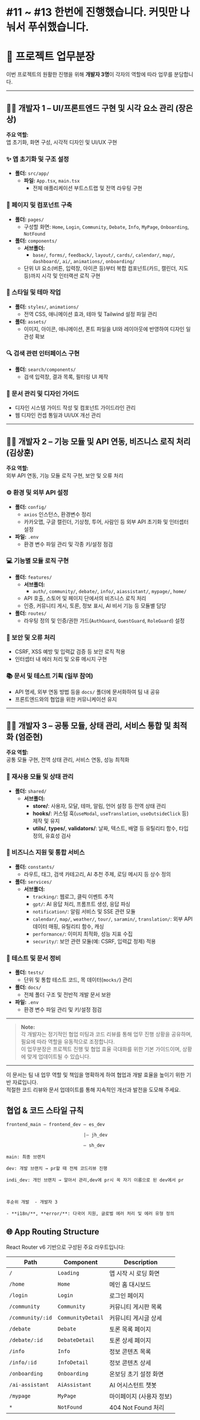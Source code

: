 # #11 ~ #13 한번에 진행했습니다. 커밋만 나눠서 푸쉬했습니다.

# 🚀 프로젝트 업무분장

이번 프로젝트의 원활한 진행을 위해 **개발자 3명**이 각자의 역할에 따라 업무를 분담합니다.

---

## 👨‍💻 개발자 1 – UI/프론트엔드 구현 및 시각 요소 관리 (장은상)

**주요 역할:**  
앱 초기화, 화면 구성, 시각적 디자인 및 UI/UX 구현

### ✨ 앱 초기화 및 구조 설정

- **폴더:** `src/app/`
  - **파일:** `App.tsx`, `main.tsx`
    - 전체 애플리케이션 부트스트랩 및 전역 라우팅 구현

### 🎨 페이지 및 컴포넌트 구축

- **폴더:** `pages/`
  - 구성할 화면: `Home`, `Login`, `Community`, `Debate`, `Info`, `MyPage`, `Onboarding`, `NotFound`
- **폴더:** `components/`
  - **서브폴더:**
    - `base/`, `forms/`, `feedback/`, `layout/`, `cards/`, `calendar/`, `map/`, `dashboard/`, `ai/`, `animations/`, `onboarding/`
  - 단위 UI 요소(버튼, 입력창, 아이콘 등)부터 복합 컴포넌트(카드, 캘린더, 지도 등)까지 시각 및 인터랙션 로직 구현

### 👗 스타일 및 테마 작업

- **폴더:** `styles/`, `animations/`
  - 전역 CSS, 애니메이션 효과, 테마 및 Tailwind 설정 파일 관리
- **폴더:** `assets/`
  - 이미지, 아이콘, 애니메이션, 폰트 파일을 UI와 레이아웃에 반영하여 디자인 일관성 확보

### 🔍 검색 관련 인터페이스 구현

- **폴더:** `search/components/`
  - 검색 입력창, 결과 목록, 필터링 UI 제작

### 📝 문서 관리 및 디자인 가이드

- 디자인 시스템 가이드 작성 및 컴포넌트 가이드라인 관리
- 웹 디자인 컨셉 통일과 UI/UX 개선 관리

---

## 👨‍💻 개발자 2 – 기능 모듈 및 API 연동, 비즈니스 로직 처리 (김상훈)

**주요 역할:**  
외부 API 연동, 기능 모듈 로직 구현, 보안 및 오류 처리

### ⚙️ 환경 및 외부 API 설정

- **폴더:** `config/`
  - `axios` 인스턴스, 환경변수 정리
  - 카카오맵, 구글 캘린더, 기상청, 투어, 사람인 등 외부 API 초기화 및 인터셉터 설정
- **파일:** `.env`
  - 환경 변수 파일 관리 및 각종 키/설정 점검

### 💻 기능별 모듈 로직 구현

- **폴더:** `features/`
  - **서브폴더:**
    - `auth/`, `community/`, `debate/`, `info/`, `aiassistant/`, `mypage/`, `home/`
  - API 호출, 스토어 및 페이지 단에서의 비즈니스 로직 처리
  - 인증, 커뮤니티 게시, 토론, 정보 표시, AI 비서 기능 등 모듈별 담당
- **폴더:** `routes/`
  - 라우팅 정의 및 인증/권한 가드(`AuthGuard`, `GuestGuard`, `RoleGuard`) 설정

### 🔐 보안 및 오류 처리

- CSRF, XSS 예방 및 입력값 검증 등 보안 로직 적용
- 인터셉터 내 에러 처리 및 오류 메시지 구현

### 📚 문서 및 테스트 기획 (일부 참여)

- API 명세, 외부 연동 방법 등을 `docs/` 폴더에 문서화하여 팀 내 공유
- 프론트엔드와의 협업을 위한 커뮤니케이션 유지

---

## 👨‍💻 개발자 3 – 공통 모듈, 상태 관리, 서비스 통합 및 최적화 (엄준현)

**주요 역할:**  
공통 모듈 구현, 전역 상태 관리, 서비스 연동, 성능 최적화

### 🔄 재사용 모듈 및 상태 관리

- **폴더:** `shared/`
  - **서브폴더:**
    - **store/**: 사용자, 모달, 테마, 알림, 언어 설정 등 전역 상태 관리
    - **hooks/**: 커스텀 훅(`useModal`, `useTranslation`, `useOutsideClick` 등) 제작 및 유지
    - **utils/**, **types/**, **validators/**: 날짜, 텍스트, 배열 등 유틸리티 함수, 타입 정의, 유효성 검사

### 🔧 비즈니스 지원 및 통합 서비스

- **폴더:** `constants/`
  - 라우트, 태그, 검색 카테고리, AI 추천 주제, 로딩 메시지 등 상수 정의
- **폴더:** `services/`
  - **서브폴더:**
    - `tracking/`: 웹로그, 클릭 이벤트 추적
    - `gpt/`: AI 응답 처리, 프롬프트 생성, 응답 파싱
    - `notification/`: 알림 서비스 및 SSE 관련 모듈
    - `calendar/`, `map/`, `weather/`, `tour/`, `saramin/`, `translation/`: 외부 API 데이터 매핑, 유틸리티 함수, 캐싱
    - `performance/`: 이미지 최적화, 성능 지표 수집
    - `security/`: 보안 관련 모듈(예: CSRF, 입력값 정제) 적용

### 🧪 테스트 및 문서 정비

- **폴더:** `tests/`
  - 단위 및 통합 테스트 코드, 목 데이터(`mocks/`) 관리
- **폴더:** `docs/`
  - 전체 폴더 구조 및 전반적 개발 문서 보완
- **파일:** `.env`
  - 환경 변수 파일 관리 및 키/설정 점검

---

> **Note:**  
> 각 개발자는 정기적인 협업 미팅과 코드 리뷰를 통해 업무 진행 상황을 공유하며, 필요에 따라 역할을 유동적으로 조정합니다.  
> 이 업무분장은 프로젝트 진행 및 협업 효율 극대화를 위한 기본 가이드이며, 상황에 맞게 업데이트될 수 있습니다.

---

이 문서는 팀 내 업무 역할 및 책임을 명확하게 하여 협업과 개발 효율을 높이기 위한 기반 자료입니다.  
적절한 코드 리뷰와 문서 업데이트를 통해 지속적인 개선과 발전을 도모해 주세요.

## 협업 & 코드 스타일 규칙

```
frontend_main — frontend_dev — es_dev

                             |— jh_dev

                             — sh_dev

main: 최종 브랜치

dev: 개발 브랜치 → pr할 때 전체 코드리뷰 진행

indi_dev: 개인 브랜치 → 알아서 관리,dev에 pr시 꼭 자기 이름으로 된 dev에서 pr



후순위 개발  - 개발자 3

- **i18n/**, **error/**: 다국어 지원, 글로벌 에러 처리 및 에러 유형 정의
```

## 🌐 App Routing Structure

React Router v6 기반으로 구성된 주요 라우트입니다:

| Path             | Component         | Description              |
| ---------------- | ----------------- | ------------------------ |
| `/`              | `Loading`         | 앱 시작 시 로딩 화면     |
| `/home`          | `Home`            | 메인 홈 대시보드         |
| `/login`         | `Login`           | 로그인 페이지            |
| `/community`     | `Community`       | 커뮤니티 게시판 목록     |
| `/community/:id` | `CommunityDetail` | 커뮤니티 게시글 상세     |
| `/debate`        | `Debate`          | 토론 목록 페이지         |
| `/debate/:id`    | `DebateDetail`    | 토론 상세 페이지         |
| `/info`          | `Info`            | 정보 콘텐츠 목록         |
| `/info/:id`      | `InfoDetail`      | 정보 콘텐츠 상세         |
| `/onboarding`    | `Onboarding`      | 온보딩 초기 설정 화면    |
| `/ai-assistant`  | `AiAssistant`     | AI 어시스턴트 챗봇       |
| `/mypage`        | `MyPage`          | 마이페이지 (사용자 정보) |
| `*`              | `NotFound`        | 404 Not Found 처리       |

